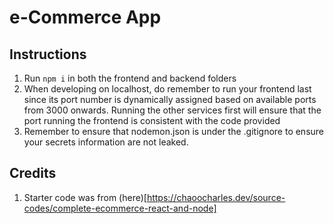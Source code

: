 # e-Commerce App

## Instructions
1. Run `npm i` in both the frontend and backend folders
2. When developing on localhost, do remember to run your frontend last since its port number is dynamically assigned based on available ports from 3000 onwards. Running the other services first will ensure that the port running the frontend is consistent with the code provided
3. Remember to ensure that nodemon.json is under the .gitignore to ensure your secrets information are not leaked.

## Credits
1. Starter code was from (here)[https://chaoocharles.dev/source-codes/complete-ecommerce-react-and-node]

